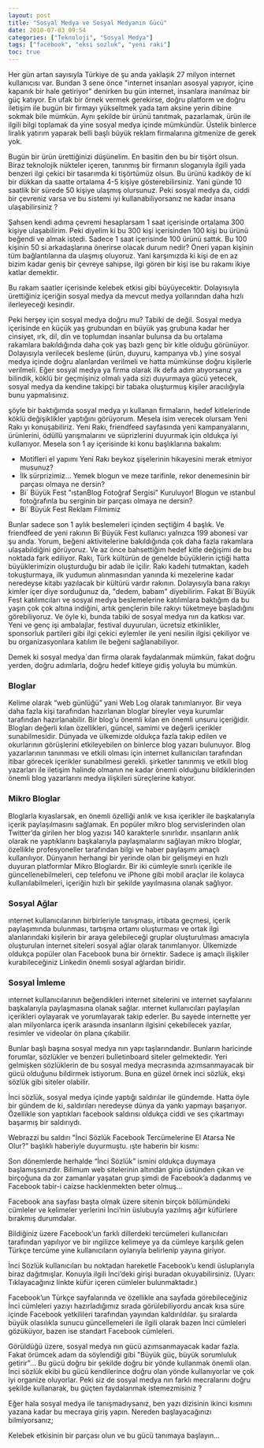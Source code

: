 ```yaml
---
layout: post
title: "Sosyal Medya ve Sosyal Medyanın Gücü"
date: 2010-07-03 09:54
categories: ["Teknoloji", "Sosyal Medya"]
tags: ["facebook", "eksi sozluk", "yeni raki"]
toc: true
---
```


Her gün artan sayısıyla Türkiye de şu anda yaklaşık 27 milyon internet kullanıcısı var. Bundan 3 sene önce "internet insanları asosyal yapıyor, içine kapanık bir hale getiriyor" denirken bu gün internet, insanlara inanılmaz bir güç katıyor. En ufak bir örnek vermek gerekirse, doğru platform ve doğru iletişim ile bugün bir firmayı yükseltmek yada tam aksine yerin dibine sokmak bile mümkün. Aynı şekilde bir ürünü tanıtmak, pazarlamak, ürün ile ilgili bilgi toplamak da yine sosyal medya içinde mümkündür. Üstelik binlerce liralık yatırım yaparak belli başlı büyük reklam firmalarına gitmenize de gerek yok.

Bugün bir ürün ürettiğinizi düşünelim. En basitin den bu bir tişört olsun. Biraz teknolojik nükteler içeren, tanınmış bir firmanın sloganıyla ilgili yada benzeri ilgi çekici bir tasarımda ki tişörtümüz olsun. Bu ürünü kadıköy de ki bir dükkan da saatte ortalama 4-5 kişiye gösterebilirsiniz. Yani günde 10 saatlik bir sürede 50 kişiye ulaşmış olursunuz. Peki sosyal medya da, ciddi bir çevreniz varsa ve bu sistemi iyi kullanabiliyorsanız ne kadar insana ulaşabilirsiniz ?

Şahsen kendi adıma çevremi hesaplarsam 1 saat içerisinde ortalama 300 kişiye ulaşabilirim. Peki diyelim ki bu 300 kişi içerisinden 100 kişi bu ürünü beğendi ve almak istedi. Sadece 1 saat içerisinde 100 ürünü sattık. Bu 100 kişinin 50 si arkadaşlarına önerirse olacak durum nedir? Öneri yapan kişinin tüm bağlantılarına da ulaşmış oluyoruz. Yani karşımızda ki kişi de en az bizim kadar geniş bir çevreye sahipse, ilgi gören bir kişi ise bu rakamı ikiye katlar demektir.

Bu rakam saatler içerisinde kelebek etkisi gibi büyüyecektir. Dolayısıyla ürettiğiniz içeriğin sosyal medya da mevcut medya yollarından daha hızlı ilerleyeceği kesindir.

Peki herşey için sosyal medya doğru mu? Tabiki de değil. Sosyal medya içerisinde en küçük yaş grubundan en büyük yaş grubuna kadar her cinsiyet, ırk, dil, din ve toplumdan insanlar bulunsa da bu ortalama rakamlara bakıldığında daha çok yaş bazlı genç bir kitle olduğu görünüyor. Dolayısıyla verilecek besleme (ürün, duyuru, kampanya vb.) yine sosyal medya içinde doğru alanlardan verilmeli ve hatta mümkünse doğru kişilerle verilmeli. Eğer sosyal medya ya firma olarak ilk defa adım atıyorsanız ya bilindik, köklü bir geçmişiniz olmalı yada sizi duyurmaya gücü yetecek, sosyal medya da kendine takipçi bir tabaka oluşturmuş kişiler aracılığıyla bunu yapmalısınız.

şöyle bir baktığımda sosyal medya yı kullanan firmaların, hedef kitlelerinde köklü değişiklikler yaptığını görüyorum. Mesela isim verecek olursam Yeni Rakı yı konuşabiliriz. Yeni Rakı, friendfeed sayfasında yeni kampanyalarını, ürünlerini, ödüllü yarışmalarını ve süprizlerini duyurmak için oldukça iyi kullanıyor. Mesela son 1 ay içerisinde ki konu başlıklarına bakalım:

- Motifleri el yapımı Yeni Rakı beykoz şişelerinin hikayesini merak etmiyor musunuz?
- İlk sürprizimiz... Yemek blogun ve meze tarifinle, rekor denemesinin bir parçası olmaya ne dersin?
- Bi´ Büyük Fest "ıstanBlog Fotoğraf Sergisi" Kuruluyor! Blogun ve ıstanbul fotoğrafınla bu serginin bir parçası olmaya ne dersin?
- Bi´ Büyük Fest Reklam Filmimiz

Bunlar sadece son 1 aylık beslemeleri içinden seçtiğim 4 başlık. Ve friendfeed de yeni rakının Bi´Büyük Fest kullanıcı yalnızca 199 abonesi var şu anda. Yorum, beğeni aktivitelerine bakıldığında çok daha fazla rakamlara ulaşabildiğini görüyoruz. Ve az önce bahsettiğim hedef kitle değişimi de bu noktada fark ediliyor. Rakı, Türk kültürün de genelde büyüklerin içtiği hatta büyüklerimizin oluşturduğu bir adab ile içilir. Rakı kadehi tutmaktan, kadeh tokuşturmaya, ilk yudumun alınmasından yanında ki mezelerine kadar neredeyse kitabı yazılacak bir kültürü vardır rakının. Dolayısıyla bana rakıyı kimler içer diye sorduğunuz da, "dedem, babam" diyebilirim. Fakat Bi´Büyük Fest katılımcıları ve sosyal medya beslemelerine katılımlara baktığım da bu yaşın çok çok altına indiğini, artık gençlerin bile rakıyı tüketmeye başladığını görebiliyoruz. Ve öyle ki, bunda tabiki de sosyal medya nın da katkısı var. Yeni ve genç işi ambalajlar, festival duyuruları, ücretsiz etkinlikler, sponsorluk partileri gibi ilgi çekici eylemler ile yeni nesilin ilgisi çekiliyor ve bu organizasyonlara katılım ile beğeni sağlanabiliyor.

Demek ki sosyal medya´dan firma olarak faydalanmak mümkün, fakat doğru yerden, doğru adımlarla, doğru hedef kitleye gidiş yoluyla bu mümkün.

### Bloglar
Kelime olarak “web günlüğü” yani Web Log olarak tanımlanıyor. Bir veya daha fazla kişi tarafından hazırlanan bloglar bireyler veya kurumlar tarafından hazırlanabilir. Bir blog’u önemli kılan en önemli unsuru içeriğidir. Blogları değerli kılan özellikleri, güncel, samimi ve değerli içerikler sunabilmesidir. Dünyada ve ülkemizde oldukça fazla takip edilen ve okurlarının görüşlerini etkileyebilen on binlerce blog yazarı bulunuyor. Blog yazarlarının tanınması ve etkili olması için internet kullanıcıları tarafından itibar görecek içerikler sunabilmesi gerekli. şirketler tanınmış ve etkili blog yazarları ile iletişim halinde olmanın ne kadar önemli olduğunu bildiklerinden önemli blog yazarlarını medya ilişkileri süreçlerine katıyor.

### Mikro Bloglar
Bloglarla kıyaslarsak, en önemli özelliği anlık ve kısa içerikler ile başkalarıyla içerik paylaşılmasını sağlamak. En popüler mikro blog servislerinden olan Twitter’da girilen her blog yazısı 140 karakterle sınırlıdır. ınsanların anlık olarak ne yaptıklarını başkalarıyla paylaşmalarını sağlayan mikro bloglar, özellikle profesyoneller tarafından bilgi ve haber paylaşımı amaçlı kullanılıyor. Dünyanın herhangi bir yerinde olan bir gelişmeyi en hızlı duyuran platformlar Mikro Bloglardır. Bir iki cümleyle sınırlı içerikle ile güncellenebilmeleri, cep telefonu ve iPhone gibi mobil araçlar ile kolayca kullanılabilmeleri, içeriğin hızlı bir şekilde yayılmasına olanak sağlıyor.

### Sosyal Ağlar
ınternet kullanıcılarının birbirleriyle tanışması, irtibata geçmesi, içerik paylaşımında bulunması, tartışma ortamı oluşturması ve ortak ilgi alanlarındaki kişilerin bir araya gelebileceği gruplar oluşturulması amacıyla oluşturulan internet siteleri sosyal ağlar olarak tanımlanıyor. Ülkemizde oldukça popüler olan Facebook buna bir örnektir. Sadece iş amaçlı ilişkiler kurabileceğiniz Linkedin önemli sosyal ağlardan biridir.

### Sosyal İmleme
ınternet kullanıcılarının beğendikleri internet sitelerini ve internet sayfalarını başkalarıyla paylaşmasına olanak sağlar. ınternet kullanıcıları paylaşılan içerikleri oylayarak ve yorumlayarak takip ederler. Bu sayede internette yer alan milyonlarca içerik arasında insanların ilgisini çekebilecek yazılar, resimler ve videolar ön plana çıkabilir.

Bunlar başlı başına sosyal medya nın yapı taşlarındandır. Bunların haricinde forumlar, sözlükler ve benzeri bulletinboard siteler gelmektedir. Yeri gelmişken sözlüklerin de bu sosyal medya mecrasında azımsanmayacak bir gücü olduğunu bildirmek istiyorum. Buna en güzel örnek inci sözlük, ekşi sözlük gibi siteler olabilir.

İnci sözlük, sosyal medya içinde yaptığı saldırılar ile gündemde. Hatta öyle bir gündem de ki, saldırıları neredeyse dünya da yankı yapmayı başarıyor. Özellikle son yaptıkları facebook saldırısı oldukça ciddi ve ses çıkartmayı başarmış bir saldırıydı.

Webrazzi bu saldırı "İnci Sözlük Facebook Tercümelerine El Atarsa Ne Olur?" başlıklı haberiyle duyurmuştu. ışte haberin bir kısmı:

Son dönemlerde herhalde “İnci Sözlük” ismini oldukça duymaya başlamışsınızdır. Bilimum web sitelerinin altından girip üstünden çıkan ve birçoğuna da zor zamanlar yaşatan grup şimdi de Facebook’a dadanmış ve Facebook tabir-i caizse hacklenmekten beter olmuş…

Facebook ana sayfası başta olmak üzere sitenin birçok bölümündeki cümleler ve kelimeler yerlerini İnci’nin üslubuyla yazılmış ağır küfürlere bırakmış durumdalar.

Bildiğiniz üzere Facebook’un farklı dillerdeki tercümeleri kullanıcıları tarafından yapılıyor ve bir ıngilizce kelimeye ya da cümleye karşılık gelen Türkçe tercüme yine kullanıcıların oylarıyla belirlenip yayına giriyor.

İnci Sözlük kullanıcıları bu noktadan hareketle Facebook’u kendi üsluplarıyla biraz dağıtmışlar. Konuyla ilgili İnci’deki girişi buradan okuyabilirsiniz. (Uyarı: Tıklayacağınız linkte küfür içeren cümleler bulunmaktadır.)

Facebook’un Türkçe sayfalarında ve özellikle ana sayfada görebileceğiniz İnci cümleleri yazıyı hazırladığımız sırada görülebiliyordu ancak kısa süre içinde Facebook yetkilileri tarafından yayından kaldırıldılar. şu sıralarda büyük olasılıkla sunucu güncellemeleri ile ilgili olarak bazen İnci cümleleri gözüküyor, bazen ise standart Facebook cümleleri.

Görüldüğü üzere, sosyal medya nın gücü azımsanmayacak kadar fazla. Fakat örümcek adam da söylendiği gibi "Büyük güç, büyük sorumluluk getirir"... Bu gücü doğru bir şekilde doğru bir yönde kullanmak önemli olan. İnci sözlük ekibi bu gücü kendilerince doğru olan yönde kullanıyorlar ve çok iyi organize oluyorlar. Peki siz de sosyal medya nın farklı mecralarını doğru şekilde kullanarak, bu güçten faydalanmak istemezmisiniz ?

Eğer hala sosyal medya ile tanışmadıysanız, ben yazı dizisinin ikinci kısmını yazana kadar bu mecraya giriş yapın. Nereden başlayacağınızı bilmiyorsanız;

Kelebek etkisinin bir parçası olun ve bu gücü tanımaya başlayın...